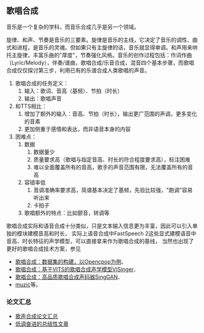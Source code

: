 ## 歌唱合成
音乐是一个复杂的学科，而音乐合成几乎是另一个领域。

旋律、和声、节奏是音乐的三要素。旋律是音乐的主线，它决定了音乐的调性、曲式和进程，是音乐的灵魂。但如果只有主旋律的话，音乐就显得单调。和声用来哄托主旋律，丰富乐曲的"厚度"，节奏强化风格。音乐的创作过程包括：作词作曲（Lyric/Melody），伴奏/谱曲，歌唱合成/乐音合成，混音四个基本步骤，而歌唱合成仅仅探讨第三步，利用已有的乐谱合成人类歌唱的声音。

1.  歌唱合成的任务定义：
    1.  输入：歌词、音高（基频）、节拍（时长）
    2.  输出：歌唱声音
2.  和TTS相比：
    1.  增加了额外的输入：音高、节拍（时长），输出更广范围的声调，更多变化的音素
    2.  更加侧重于感情和表达，而非语音本身的内容
3.  困难点：
    1.  数据
        1.  数据量少
        2.  质量要求高（歌唱与指定音高、时长的符合程度要求高），标注困难
        3.  难以全面覆盖所有的音高，歌手的声音范围有限，无法覆盖所有的音高
    2.  容错率低
        1.  音调准确率要求高，简谱基本决定了基频，先验比较强，"跑调"容易听出来
        2.  卡拍子
    3.  歌唱额外的特点：比如颤音，转调等

歌唱合成实际和语音合成十分类似，只是文本输入信息更为丰富，因此可以引入单独的模块建模音高和时长，
实际上语音合成中FastSpeech 2这些显式建模语音中音高、时长特征的声学模型，可以直接拿来作为歌唱合成的基线，
当然也出现了更好的歌唱合成技术方案，参见
- [歌唱合成：数据集的构建，以Opencpop为例](https://zhuanlan.zhihu.com/p/481137047)、
- [歌唱合成：基于VITS的歌唱合成声学模型VISinger](https://zhuanlan.zhihu.com/p/481154682)、
- [歌唱合成：高品质歌唱合成声码器SingGAN](https://zhuanlan.zhihu.com/p/481158408)、
- [muzic](https://github.com/microsoft/muzic)等。

### 论文汇总
- [歌声合成论文汇总](https://zhuanlan.zhihu.com/p/481261399)
- [低调奋进的总结性文章](https://mp.weixin.qq.com/s?__biz=MzAxNjY3NjQwOQ==&mid=2247484419&idx=1&sn=f873a42631cc8eea573e6d5d6a26b50d&chksm=9bf06755ac87ee4383561442a8c0e6c00f6c265ee414e9167643c99dc4abf009789b1777d2f9&token=58007332&lang=zh_CN#rd)

